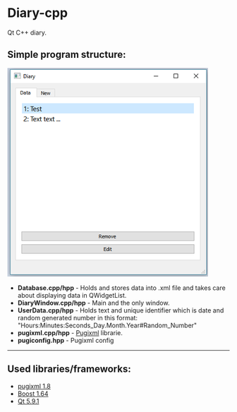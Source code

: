 # Diary-cpp
<p>Qt C++ diary.</p>

<h2>Simple program structure:</h2>
<img src="https://github.com/torar9/Diary-cpp/blob/master/app.png">

<ul>
<li><b>Database.cpp/hpp</b> - Holds and stores data into .xml file and takes care about displaying data in QWidgetList.</li>
<li><b>DiaryWindow.cpp/hpp</b> - Main and the only window.</li>
<li><b>UserData.cpp/hpp</b> - Holds text and unique identifier which is date and random generated number in this format: "Hours:Minutes:Seconds_Day.Month.Year#Random_Number"</li>
<li><b>pugixml.cpp/hpp</b> - <a href="https://pugixml.org/">Pugixml</a> librarie.</li>
<li><b>pugiconfig.hpp</b> - Pugixml config</li>
</ul>

<hr>

<h2>Used libraries/frameworks:</h2>
<ul>
<li><a href="https://pugixml.org/">pugixml 1.8</a></li>
<li><a href="http://www.boost.org/">Boost 1.64</a></li>
<li><a href="https://www.qt.io/">Qt 5.9.1</a></li>
</ul>
